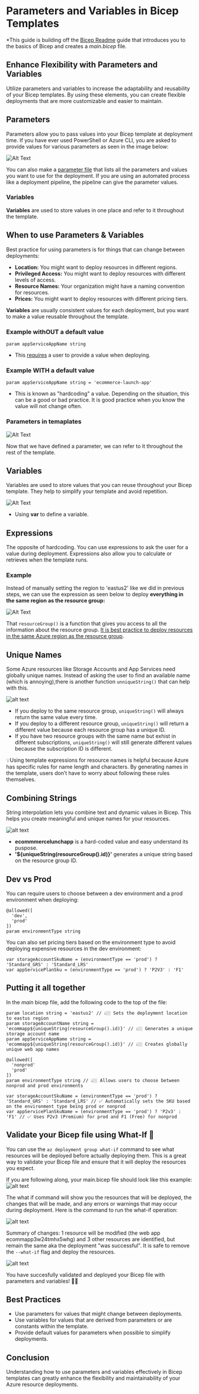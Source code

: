 # Parameters and Variables in Bicep Templates
*This guide is building off the [Bicep Readme](./bicepreadme.md) guide that introduces you to the basics of Bicep and creates a <em>main.bicep</em> file. 

## Enhance Flexibility with Parameters and Variables

Utilize parameters and variables to increase the adaptability and reusability of your Bicep templates. By using these elements, you can create flexible deployments that are more customizable and easier to maintain.


## Parameters

Parameters allow you to pass values into your Bicep template at deployment time. If you have ever used PowerShell or Azure CLI, you are asked to provide values for various parameters as seen in the image below:

![Alt Text](https://i.imgur.com/ukGn1h7.png)

You can also make a [parameter file](./Parameters.bicep) that lists all the parameters and values you want to use for the deployment. If you are using an automated process like a deployment pipeline, the pipeline can give the parameter values.

### Variables

**Variables** are used to store values in one place and refer to it throughout the template.

## When to use Parameters & Variables

Best practice for using parameters is for things that can change between deployments:
+ **Location:** You might want to deploy resources in different regions.
+ **Privileged Access:** You might want to deploy resources with different levels of access.
+ **Resource Names:** Your organization might have a naming convention for resources.
+ **Prices:** You might want to deploy resources with different pricing tiers.

**Variables** are usually consistent values for each deployment, but you want to make a value reusable throughout the template.

### Example withOUT a default value

```bicep
param appServiceAppName string
```
+ This <u>requires</u> a user to provide a value when deploying.


### Example WITH a default value

```bicep
param appServiceAppName string = 'ecommerce-launch-app'
```
+ This is known as "hardcoding" a value. Depending on the situation, this can be a good or bad practice. It is good practice when you know the value will not change often.

### Parameters in temaplates
![Alt Text](https://i.imgur.com/b1nWPTt.png)

Now that we have defined a parameter, we can refer to it throughout the rest of the template. 

## Variables

Variables are used to store values that you can reuse throughout your Bicep template. They help to simplify your template and avoid repetition.

![Alt Text](https://i.imgur.com/HoXfub0.png)

+ Using **var** to define a variable.

## Expressions
The opposite of hardcoding. You can use expressions to ask the user for a value during deployment. Expressions also allow you to calculate or retrieves when the template runs. 


### Example
Instead of manually setting the region to 'eastus2' like we did in previous steps, we can use the expression as seen below to deploy **everything in the same region as the resource group:**

![Alt Text](https://i.imgur.com/PqT9M2l.png)

That ```resourceGroup()``` is a function that gives you access to all the information about the resource group. <u>It is best practice to deploy resources in the same Azure region as the resource group</u>.

## Unique Names
Some Azure resources like Storage Accounts and App Services need globally unique names. Instead of asking the user to find an available name (which is annoying),there is another function ```unniqueString()``` that can help with this. 

![alt text](https://i.imgur.com/tyW3ujf.png)

+  If you deploy to the same resource group, ```uniqueString()``` will always return the same value every time.
+ If you deploy to a different resource group, ```uniqueString()``` will return a different value because each resource group has a unique ID. 
+ If you have two resource groups with the same name but exhist in different subscriptions, ```uniqueString()``` will still generate different values because the subscription ID is different.

💡Using template expressions for resource names is helpful because Azure has specific rules for name length and characters. By generating names in the template, users don’t have to worry about following these rules themselves.

## Combining Strings
String interpolation lets you combine text and dynamic values in Bicep. This helps you create meaningful and unique names for your resources.

![alt text](https://i.imgur.com/IX4O3mo.png)

+ **ecommmercelunchapp** is a hard-coded value and easy understand its puspose. 
+ **'${uniqueString(resourceGroup().id)}'** generates a unique string based on the resource group ID. 

## Dev vs Prod
You can require users to choose between a dev environment and a prod environment when deploying:
```
@allowed([
  'dev',
  'prod'
])
param environmentType string
```
You can also set pricing tiers based on the environment type to avoid deploying expensive resources in the dev environment:
```
var storageAccountSkuName = (environmentType == 'prod') ? 'Standard_GRS' : 'Standard_LRS'
var appServicePlanSku = (environmentType == 'prod') ? 'P2V3' : 'F1'
````
## Putting it all together
In the <em>main</em> bicep file, add the following code to the top of the file:
```
param location string = 'eastus2' // 👆🏼 Sets the deployment location to eastus region
param storageAccountName string = 'ecommapp${uniqueString(resourceGroup().id)}' // 👆🏼 Generates a unique storage account name
param appServiceAppName string = 'ecommapp${uniqueString(resourceGroup().id)}' // 👆🏼 Creates globally unique web app names 

@allowed([
  'nonprod'
  'prod'
])
param environmentType string // 👆🏼 Allows users to choose between nonprod and prod environments

var storageAccountSkuName = (environmentType == 'prod') ? 'Standard_GRS' : 'Standard_LRS' // ✅ Automatically sets the SKU based on the environment type being prod or nonprod
var appServicePlanSkuName = (environmentType == 'prod') ? 'P2v3' : 'F1' // ✅ Uses P2v3 (Premium) for prod and F1 (Free) for nonprod 

```




## Validate your Bicep file using What-If 🤔
You can use the ```az deployment group what-if``` command to see what resources will be deployed before actually deploying them. This is a great way to validate your Bicep file and ensure that it will deploy the resources you expect.

If you are following along, your main.bicep file should look like this example:
![alt text](https://i.imgur.com/Qv3RB5d.png)

The what if command will show you the resources that will be deployed, the changes that will be made, and any errors or warnings that may occur during deployment. Here is the command to run the what-if operation:

![alt text](https://i.imgur.com/W9eOvc1.png)

Summary of changes: 1 resource will be modified (the web app ecommapp3w24tmhx5whg) and 3 other resources are identified, but remain the same aka the deployment "was successful". It is safe to remove the ```--what-if``` flag and deploy the resources. 

![alt text](https://i.imgur.com/yFHhqmx.png)

You have succesfully validated and deployed your Bicep file with parameters and variables! 🙌🏼

## Best Practices

- Use parameters for values that might change between deployments.
- Use variables for values that are derived from parameters or are constants within the template.
- Provide default values for parameters when possible to simplify deployments.

## Conclusion

Understanding how to use parameters and variables effectively in Bicep templates can greatly enhance the flexibility and maintainability of your Azure resource deployments.
